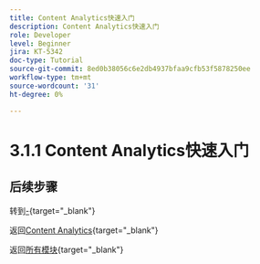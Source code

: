 ```yaml
---
title: Content Analytics快速入门
description: Content Analytics快速入门
role: Developer
level: Beginner
jira: KT-5342
doc-type: Tutorial
source-git-commit: 8ed0b38056c6e2db4937bfaa9cfb53f5878250ee
workflow-type: tm+mt
source-wordcount: '31'
ht-degree: 0%

---
```


# 3.1.1 Content Analytics快速入门

## 后续步骤

转到[-](./ex1.md){target="_blank"}

返回[Content Analytics](./contentanalytics.md){target="_blank"}

返回[所有模块](./../../../../overview.md){target="_blank"}
